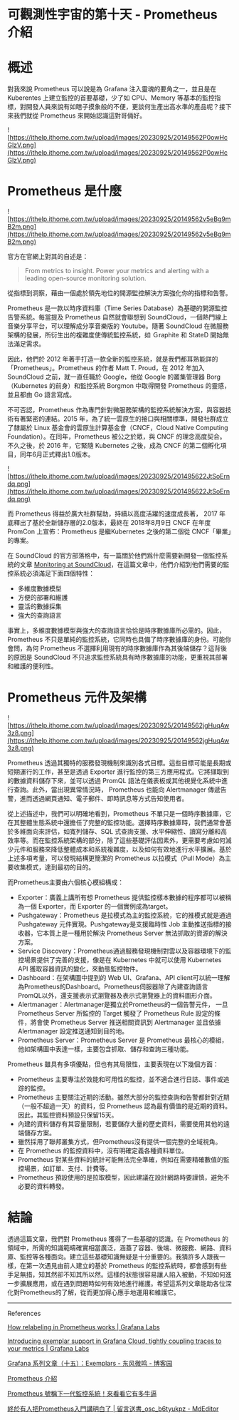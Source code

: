 # 可觀測性宇宙的第十天 - Prometheus 介紹

# 概述

對我來說 Prometheus 可以說是為 Grafana 注入靈魂的要角之一，並且是在 Kuberentes 上建立監控的首要基礎，少了如 CPU、Memory 等基本的監控指標，對開發人員來說有如瞎子摸象般的不便，更談何生產出高水準的產品呢？接下來我們就從 Prometheus 來開始認識這對哥倆好。

![https://ithelp.ithome.com.tw/upload/images/20230925/20149562P0owHcGlzV.png](https://ithelp.ithome.com.tw/upload/images/20230925/20149562P0owHcGlzV.png)

# Prometheus 是什麼

![https://ithelp.ithome.com.tw/upload/images/20230925/20149562v5eBg9mB2m.png](https://ithelp.ithome.com.tw/upload/images/20230925/20149562v5eBg9mB2m.png)

官方在官網上對其的自述是：

> From metrics to insight. Power your metrics and alerting with a leading open-source monitoring solution.
>

從指標到洞察，藉由一個處於領先地位的開源監控解決方案強化你的指標和告警。

Prometheus 是一款以時序資料庫（Time Series Database）為基礎的開源監控告警系統。每當提及 Prometheus 自然就會聯想到 SoundCloud，一個熱門線上音樂分享平台，可以理解成分享音樂版的 Youtube。隨著 SoundCloud 在微服務架構的發展，所衍生出的複雜度使傳統監控系統，如 Ｇraphite 和 StateD 開始無法滿足需求。

因此，他們於 2012 年著手打造一款全新的監控系統，就是我們都耳熟能詳的「Prometheus」。Prometheus 的作者 Matt T. Proud，在 2012 年加入 SoundCloud 之前，就一直任職於 Google，他從 Google 的叢集管理器 Borg（Kubernetes 的前身）和監控系統 Borgmon 中取得開發 Prometheus 的靈感，並且都由 Go 語言寫成。

不可否認，Prometheus 作為專門針對微服務架構的監控系統解決方案，與容器技術有著緊密的連結。2015 年，為了統一雲原生的接口與相關標準，開發社群成立了隸屬於 Linux 基金會的雲原生計算基金會（CNCF，Cloud Native Computing Foundation）。在同年，Prometheus 被公之於眾，與 CNCF 的理念高度契合。不久之後，於 2016 年，它緊隨 Kubernetes 之後，成為 CNCF 的第二個孵化項目，同年6月正式釋出1.0版本。

![https://ithelp.ithome.com.tw/upload/images/20230925/201495622JtSoErndq.png](https://ithelp.ithome.com.tw/upload/images/20230925/201495622JtSoErndq.png)

而 Prometheus 得益於廣大社群幫助，持續以高度活躍的速度成長著， 2017 年底釋出了基於全新儲存層的2.0版本，最終在 2018年8月9日 CNCF 在年度 PromCon 上宣佈：Prometheus 是繼Kubernetes 之後的第二個從 CNCF「畢業」的專案。

在 SoundCloud 的官方部落格中，有一篇關於他們爲什麼需要新開發一個監控系統的文章 [Monitoring at SoundCloud](https://developers.soundcloud.com/blog/prometheus-monitoring-at-soundcloud)，在這篇文章中，他們介紹到他們需要的監控系統必須滿足下面四個特性：

- 多維度數據模型
- 方便的部署和維護
- 靈活的數據採集
- 強大的查詢語言

事實上，多維度數據模型與強大的查詢語言恰恰是時序數據庫所必需的。因此，Prometheus 不只是單純的監控系統，它同時也具備了時序數據庫的身份。可能你會問，為何 Prometheus 不選擇利用現有的時序數據庫作為其後端儲存？這背後的原因是 SoundCloud 不只追求監控系統具有時序數據庫的功能，更重視其部署和維護的便利性。

# Prometheus 元件及架構

![https://ithelp.ithome.com.tw/upload/images/20230925/20149562jgHuqAw3z8.png](https://ithelp.ithome.com.tw/upload/images/20230925/20149562jgHuqAw3z8.png)

Prometheus 透過其獨特的服務發現機制來識別各式目標。這些目標可能是長期或短期運行的工作，甚至是透過 Exporter 進行監控的第三方應用程式。它將擷取到的數據資料儲存下來，並可以透過 PromQL 語法在儀表板或其他視覺化系統中進行查詢。此外，當出現異常情況時， Prometheus 也能向 Alertmanager 傳遞告警，進而透過網頁通知、電子郵件、即時訊息等方式告知使用者。

從上述描述中，我們可以明確地看到，Prometheus 不單只是一個時序數據庫，它在其整體生態系統中還擔任了完整的監控功能。選擇時序數據庫時，我們通常會基於多維面向來評估，如寬列儲存、SQL 式查詢支援、水平伸縮性、讀寫分離和高效率等。而在監控系統架構的部分，除了這些基礎評估因素外，更需要考慮如何減少元件和服務來降低整體成本和系統複雜度，以及如何有效地進行水平擴展。基於上述多項考量，可以發現結構更簡潔的 Prometheus 以拉模式（Pull Mode）為主要收集模式，達到最初的目的。

而Prometheus主要由六個核心模組構成：

- Exporter：廣義上講所有想 Prometheus 提供監控樣本數據的程序都可以被稱為一個 Exporter，而 Exporter 的一個實例成為target。
- Pushgateway：Prometheus 是拉模式為主的監控系統，它的推模式就是通過 Pushgateway 元件實現。Pushgateway是支援臨時性 Job 主動推送指標的接收器，它本質上是一種用於解決 Prometheus Server 無法抓取的資源的解決方案。
- Service Discovery：Prometheus通過服務發現機制對雲以及容器環境下的監控場景提供了完善的支援，像是在 Kubernetes 中就可以使用 Kubernetes API 獲取容器資訊的變化，來動態監控物件。
- Dashboard：在架構圖中提到的 Web UI、Grafana、API client可以統一理解為Prometheus的Dashboard。Prometheus伺服器除了內建查詢語言PromQL以外，還支援表示式瀏覽器及表示式瀏覽器上的資料圖形介面。
- Alertmanager：Alertmanager是獨立於Prometheus的一個告警元件， 一旦 Prometheus Server 所監控的 Target 觸發了 Prometheus Rule 設定的條件，將會使 Prometheus Server 推送相關資訊到 Alertmanager 並且依據 Alertmanager 設定推送通知到目的地。
- Prometheus Server：Prometheus Server 是 Prometheus 最核心的模組，他如架構圖中表達一樣，主要包含抓取、儲存和查詢三種功能。

Prometheus 雖具有多項優點，但也有其局限性，主要表現在以下幾個方面：

- Prometheus 主要專注於效能和可用性的監控，並不適合進行日誌、事件或追踪的監控。
- Prometheus 主要關注近期的活動。雖然大部分的監控查詢和告警都針對近期（一般不超過一天）的資料，但 Prometheus 認為最有價值的是近期的資料。因此，其監控資料預設只保留15天。
- 內建的資料儲存有其容量限制，若要儲存大量的歷史資料，需要使用其他的遠端儲存方案。
- 雖然採用了聯邦叢集方式，但Prometheus沒有提供一個完整的全域視角。
- 在 Prometheus 的監控資料中，沒有明確定義各種資料單位。
- Prometheus 對某些資料的統計可能無法完全準確，例如在需要精確數值的監控場景，如訂單、支付、計費等。
- Prometheus 預設使用的是拉取模型，因此建議在設計網路時要謹慎，避免不必要的資料轉發。

# 結論

透過這篇文章，我們對 Prometheus 獲得了一些基礎的認識。在 Prometheus 的領域中，所需的知識範疇確實相當廣泛，涵蓋了容器、後端、微服務、網路、資料庫、監控等各種面向。建立這些基礎知識無疑是十分重要的。我猜許多人跟我一樣，在第一次遇見由前人建立的基於 Prometheus 的監控系統時，都會感到有些手足無措，知其然卻不知其所以然。這樣的狀態很容易讓人陷入被動，不知如何進一步擴展應用，或在遇到問題時如何有效地進行維護。希望這系列文章能助各位深化對Prometheus的了解，從而更加得心應手地運用和維護它。

---

References

[How relabeling in Prometheus works | Grafana Labs](https://grafana.com/blog/2022/03/21/how-relabeling-in-prometheus-works/)

[Introducing exemplar support in Grafana Cloud, tightly coupling traces to your metrics | Grafana Labs](https://grafana.com/blog/2022/02/23/introducing-exemplar-support-in-grafana-cloud-tightly-coupling-traces-to-your-metrics/)

[Grafana 系列文章（十五）：Exemplars - 东风微鸣 - 博客园](https://www.cnblogs.com/east4ming/p/17113491.html)

[Prometheus 介紹](https://claire-chang.com/2022/12/16/prometheus-介紹/)

[Prometheus 號稱下一代監控系統！來看看它有多牛逼](https://www.readfog.com/a/1643615497710833664)

[終於有人把Prometheus入門講明白了 | 留言送書_osc_b6tyukpz - MdEditor](https://www.gushiciku.cn/pl/gbh3/zh-tw)